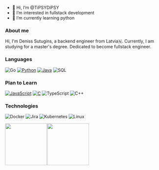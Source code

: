 - 👋 Hi, I’m @TiPSYDiPSY
- 👀 I’m interested in fullstack development
- 🌱 I’m currently learning python

### About me
Hi, I'm Deniss Sutugins, a backend engineer from Latvia🇳. Currently, I am studying for a master's degree. Dedicated to become fullstack engineer.

### Languages

![Go](https://img.shields.io/badge/-Go-000?&logo=Go)
[![Python](https://img.shields.io/badge/-Python-000?&logo=python)](https://github.com/adamalston?tab=repositories&q=&type=&language=python)
[![Java](https://img.shields.io/badge/-Java-000?&logo=Java&logoColor=007396)](https://github.com/adamalston?tab=repositories&q=&type=&language=java)
![SQL](https://img.shields.io/badge/-SQL-000?&logo=MySQL&logoColor=4479A1)

### Plan to Learn
[![JavaScript](https://img.shields.io/badge/-JavaScript-000?&logo=JavaScript&logoColor=ddc508)](https://github.com/adamalston?tab=repositories&q=&type=&language=javascript)
[![C](https://img.shields.io/badge/-C-000?&logo=C)](https://github.com/adamalston?tab=repositories&q=&type=&language=c)
![TypeScript](https://img.shields.io/badge/-TypeScript-000?&logo=TypeScript&logoColor=007ACC)
![C++](https://img.shields.io/badge/-C++-000?&logo=c%2b%2b&logoColor=00599C)

### Technologies

![Docker](https://img.shields.io/badge/-Docker-000?&logo=Docker)
![Jira](https://img.shields.io/badge/-Jira-000?&logo=Jira-Software&logoColor=0052CC)
![Kubernetes](https://img.shields.io/badge/-Kubernetes-000?&logo=Kubernetes)
![Linux](https://img.shields.io/badge/-Linux-000?&logo=Linux&logoColor=FCC624)

<img height="137px" src="https://github-readme-stats.vercel.app/api?username=TiPSYDiPSY&hide_title=true&hide_border=true&show_icons=true&include_all_commits=true&count_private=true&line_height=21&text_color=000&icon_color=000&bg_color=0,ea6161,ffc64d,fffc4d,52fa5a&theme=graywhite" /><img height="137px" src="https://github-readme-stats.vercel.app/api/top-langs/?username=TiPSYDiPSY&hide=html&hide_title=true&hide_border=true&layout=compact&langs_count=7&exclude_repo=comp426,Redventures-Movie-Quotes&text_color=000&icon_color=fff&bg_color=0,52fa5a,4dfcff,c64dff&theme=graywhite" /></a>

<!---
TiPSYDiPSY/TiPSYDiPSY is a ✨ special ✨ repository because its `README.md` (this file) appears on your GitHub profile.
You can click the Preview link to take a look at your changes.
--->
